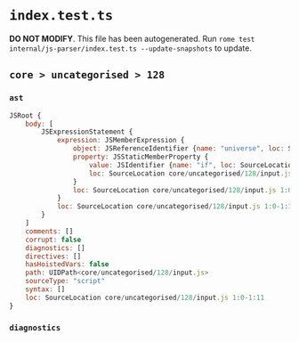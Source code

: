 # `index.test.ts`

**DO NOT MODIFY**. This file has been autogenerated. Run `rome test internal/js-parser/index.test.ts --update-snapshots` to update.

## `core > uncategorised > 128`

### `ast`

```javascript
JSRoot {
	body: [
		JSExpressionStatement {
			expression: JSMemberExpression {
				object: JSReferenceIdentifier {name: "universe", loc: SourceLocation core/uncategorised/128/input.js 1:0-1:8 (universe)}
				property: JSStaticMemberProperty {
					value: JSIdentifier {name: "if", loc: SourceLocation core/uncategorised/128/input.js 1:9-1:11 (if)}
					loc: SourceLocation core/uncategorised/128/input.js 1:9-1:11 (if)
				}
				loc: SourceLocation core/uncategorised/128/input.js 1:0-1:11
			}
			loc: SourceLocation core/uncategorised/128/input.js 1:0-1:11
		}
	]
	comments: []
	corrupt: false
	diagnostics: []
	directives: []
	hasHoistedVars: false
	path: UIDPath<core/uncategorised/128/input.js>
	sourceType: "script"
	syntax: []
	loc: SourceLocation core/uncategorised/128/input.js 1:0-1:11
}
```

### `diagnostics`

```

```
